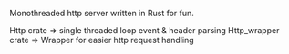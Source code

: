 Monothreaded http server written in Rust for fun.

Http crate => single threaded loop event & header parsing
Http_wrapper crate => Wrapper for easier http request handling
